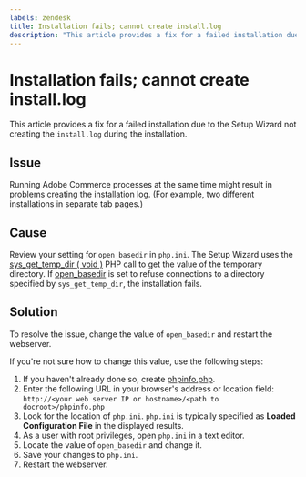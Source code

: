 ```yaml
---
labels: zendesk
title: Installation fails; cannot create install.log
description: "This article provides a fix for a failed installation due to the Setup Wizard not creating the `install.log` during the installation."
---
```


# Installation fails; cannot create install.log

This article provides a fix for a failed installation due to the Setup Wizard not creating the `install.log` during the installation.

## Issue

Running Adobe Commerce processes at the same time might result in problems creating the installation log. (For example, two different installations in separate tab pages.)

## Cause

Review your setting for `open_basedir` in `php.ini`. The Setup Wizard uses the [sys\_get\_temp\_dir ( void )](http://php.net/manual/en/function.sys-get-temp-dir.php) PHP call to get the value of the temporary directory. If [open\_basedir](http://php.net/manual/en/ini.core.php#ini.open-basedir) is set to refuse connections to a directory specified by `sys_get_temp_dir`, the installation fails.

## Solution

To resolve the issue, change the value of `open_basedir` and restart the webserver.

If you're not sure how to change this value, use the following steps:

1. If you haven't already done so, create [phpinfo.php](https://devdocs.magento.com/guides/v2.3/install-gde/prereq/optional.html#install-optional-phpinfo).
1. Enter the following URL in your browser's address or location field: `http://<your web server IP or hostname>/<path to docroot>/phpinfo.php`
1. Look for the location of `php.ini`.     `php.ini` is typically specified as **Loaded Configuration File** in the displayed results.
1. As a user with root privileges, open `php.ini` in a text editor.
1. Locate the value of `open_basedir` and change it.
1. Save your changes to `php.ini`.
1. Restart the webserver.